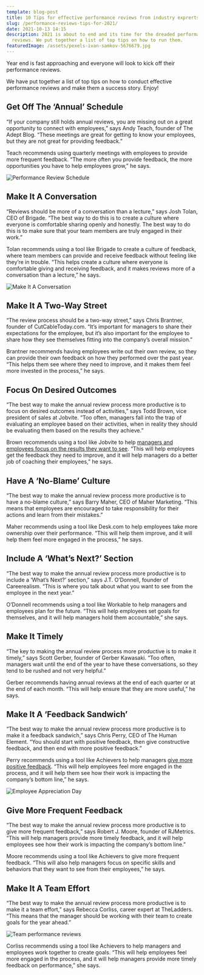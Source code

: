 ```yaml
---
template: blog-post
title: 10 Tips for effective performance reviews from industry exprerts
slug: /performance-reviews-tips-for-2021/
date: 2021-10-13 14:15
description: 2021 is about to end and its time for the dreaded performance
  reviews. We put together a list of top tips on how to run them.
featuredImage: /assets/pexels-ivan-samkov-5676679.jpg
---
```

Year end is fast approaching and everyone will look to kick off their performance reviews. 

We have put together a list of top tips on how to conduct effective performance reviews and make them a success story. Enjoy!

## Get Off The ‘Annual’ Schedule

“If your company still holds annual reviews, you are missing out on a great opportunity to connect with employees,” says Andy Teach, founder of The Adept Blog. “These meetings are great for getting to know your employees, but they are not great for providing feedback.”

Teach recommends using quarterly meetings with employees to provide more frequent feedback. “The more often you provide feedback, the more opportunities you have to help employees grow,” he says.

![](https://media.giphy.com/media/xT5LML4FY3If24Bf0I/giphy.gif "Performance Review Schedule")

## Make It A Conversation

“Reviews should be more of a conversation than a lecture,” says Josh Tolan, CEO of Brigade. “The best way to do this is to create a culture where everyone is comfortable sharing openly and honestly. The best way to do this is to make sure that your team members are truly engaged in their work.”

Tolan recommends using a tool like Brigade to create a culture of feedback, where team members can provide and receive feedback without feeling like they’re in trouble. “This helps create a culture where everyone is comfortable giving and receiving feedback, and it makes reviews more of a conversation than a lecture,” he says.

![](https://media.giphy.com/media/hsJeDIAI5gdyxyJqCT/giphy.gif "Make It A Conversation")

## Make It A Two-Way Street

“The review process should be a two-way street,” says Chris Brantner, founder of CutCableToday.com. “It’s important for managers to share their expectations for the employee, but it’s also important for the employee to share how they see themselves fitting into the company’s overall mission.”

Brantner recommends having employees write out their own review, so they can provide their own feedback on how they performed over the past year. “This helps them see where they need to improve, and it makes them feel more invested in the process,” he says.

## Focus On Desired Outcomes

“The best way to make the annual review process more productive is to focus on desired outcomes instead of activities,” says Todd Brown, vice president of sales at Jobvite. “Too often, managers fall into the trap of evaluating an employee based on their activities, when in reality they should be evaluating them based on the results they achieve.”

Brown recommends using a tool like Jobvite to help [managers and employees focus on the results they want to see](https://www.performancereviewssoftware.com/performance-based-bonus-all-you-need-to-know/). “This will help employees get the feedback they need to improve, and it will help managers do a better job of coaching their employees,” he says.

## Have A ‘No-Blame’ Culture

“The best way to make the annual review process more productive is to have a no-blame culture,” says Barry Maher, CEO of Maher Marketing. “This means that employees are encouraged to take responsibility for their actions and learn from their mistakes.”

Maher recommends using a tool like Desk.com to help employees take more ownership over their performance. “This will help them improve, and it will help them feel more engaged in the process,” he says.

## Include A ‘What’s Next?’ Section

“The best way to make the annual review process more productive is to include a ‘What’s Next?’ section,” says J.T. O’Donnell, founder of Careerealism. “This is where you talk about what you want to see from the employee in the next year.”

O’Donnell recommends using a tool like Workable to help managers and employees plan for the future. “This will help employees set goals for themselves, and it will help managers hold them accountable,” she says.

## Make It Timely

“The key to making the annual review process more productive is to make it timely,” says Scott Gerber, founder of Gerber Kawasaki. “Too often, managers wait until the end of the year to have these conversations, so they tend to be rushed and not very helpful.”

Gerber recommends having annual reviews at the end of each quarter or at the end of each month. “This will help ensure that they are more useful,” he says.

## Make It A ‘Feedback Sandwich’

“The best way to make the annual review process more productive is to make it a feedback sandwich,” says Chris Perry, CEO of The Human Element. “You should start with positive feedback, then give constructive feedback, and then end with more positive feedback.”

Perry recommends using a tool like Achievers to help managers [give more positive feedback](https://www.performancereviewssoftware.com/performance-review-improvements/). “This will help employees feel more engaged in the process, and it will help them see how their work is impacting the company’s bottom line,” he says.

![](https://media.giphy.com/media/3oKIPaSdscxoQtYlnG/giphy.gif "Employee Appreciation Day")

## Give More Frequent Feedback

“The best way to make the annual review process more productive is to give more frequent feedback,” says Robert J. Moore, founder of RJMetrics. “This will help managers provide more timely feedback, and it will help employees see how their work is impacting the company’s bottom line.”

Moore recommends using a tool like Achievers to give more frequent feedback. “This will also help managers focus on specific skills and behaviors that they want to see from their employees,” he says.

## Make It A Team Effort

“The best way to make the annual review process more productive is to make it a team effort,” says Rebecca Corliss, career expert at TheLadders. “This means that the manager should be working with their team to create goals for the year ahead.”

![](https://media.giphy.com/media/htTRqSrZ5mECbehC28/giphy.gif "Team performance reviews")

Corliss recommends using a tool like Achievers to help managers and employees work together to create goals. “This will help employees feel more engaged in the process, and it will help managers provide more timely feedback on performance,” she says.